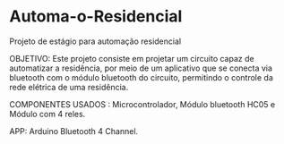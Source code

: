 # Automa-o-Residencial
Projeto de estágio para automação residencial

OBJETIVO: Este projeto consiste em projetar um circuito capaz de automatizar a residência, por meio de um aplicativo que se conecta via bluetooth com o módulo bluetooth do circuito, permitindo o controle da rede elétrica de uma residência.

COMPONENTES USADOS : Microcontrolador, Módulo bluetooth HC05 e Módulo com 4 reles.

APP:  Arduino Bluetooth 4 Channel.
